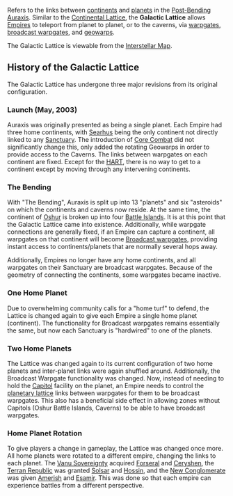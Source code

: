 Refers to the links between [continents](../locations/Continent.md) and
[planets](../locations/Planet.md) in the [Post-Bending](../etc/The_Bending.md)
[Auraxis](../locations/Auraxis.md). Similar to the
[Continental Lattice](Lattice.md), the **Galactic Lattice** allows
[Empires](Empire.md) to teleport from planet to planet, or to the caverns, via
[warpgates](../locations/Warpgate.md),
[broadcast warpgates](../items/Broadcast_warpgate.md), and
[geowarps](../locations/Geowarp.md).

The Galactic Lattice is viewable from the
[Interstellar Map](Interstellar_Map.md).

## History of the Galactic Lattice

The Galactic Lattice has undergone three major revisions from its original
configuration.

### Launch (May, 2003)

Auraxis was originally presented as being a single planet. Each Empire had three
home continents, with [Searhus](../locations/Searhus.md) being the only
continent not directly linked to any [Sanctuary](../locations/Sanctuary.md). The
introduction of [Core Combat](../items/Core_Combat.md) did not significantly
change this, only added the rotating Geowarps in order to provide access to the
Caverns. The links between warpgates on each continent are fixed. Except for the
[HART](HART.md), there is no way to get to a continent except by moving through
any intervening continents.

### The Bending

With "The Bending", Auraxis is split up into 13 "planets" and six "asteroids" on
which the continents and caverns now reside. At the same time, the continent of
[Oshur](../locations/Oshur.md) is broken up into four
[Battle Islands](../locations/Battle_Islands.md). It is at this point that the
Galactic Lattice came into existence. Additionally, while warpgate connections
are generally fixed, if an Empire can capture a continent, all warpgates on that
continent will become [Broadcast warpgates](../items/Broadcast_warpgate.md),
providing instant access to continents/planets that are normally several hops
away.

Additionally, Empires no longer have any home continents, and all warpgates on
their Sanctuary are broadcast warpgates. Because of the geometry of connecting
the continents, some warpgates became inactive.

### One Home Planet

Due to overwhelming community calls for a "home turf" to defend, the Lattice is
changed again to give each Empire a single home planet (continent). The
functionality for Broadcast warpgates remains essentially the same, but now each
Sanctuary is "hardwired" to one of the planets.

### Two Home Planets

The Lattice was changed again to its current configuration of two home planets
and inter-planet links were again shuffled around. Additionally, the Broadcast
Warpgate functionality was changed. Now, instead of needing to hold the
[Capitol](../locations/Capitol.md) facility on the planet, an Empire needs to
control the [planetary lattice](Lattice.md) links between warpgates for them to
be broadcast warpgates. This also has a beneficial side effect in allowing zones
without Capitols (Oshur Battle Islands, Caverns) to be able to have broadcast
warpgates.

### Home Planet Rotation

To give players a change in gameplay, the Lattice was changed once more. All
home planets were rotated to a different empire, changing the links to each
planet. The [Vanu Sovereignty](../etc/Vanu_Sovereignty.md) acquired
[Forseral](../locations/Forseral.md) and [Ceryshen](../locations/Ceryshen.md),
the [Terran Republic](../etc/Terran_Republic.md) was granted
[Solsar](../locations/Solsar.md) and [Hossin](../locations/Hossin.md), and the
[New Conglomerate](../etc/New_Conglomerate.md) was given
[Amerish](../locations/Amerish.md) and [Esamir](../locations/Esamir.md). This
was done so that each empire can experience battles from a different
perspective.

<!--[category:Terminology](category:Terminology.md)-->
